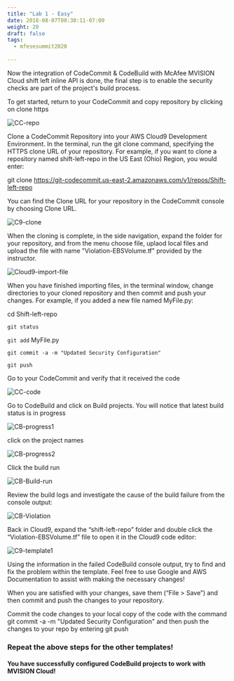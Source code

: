 ```yaml
---
title: "Lab 1 - Easy"
date: 2018-08-07T08:30:11-07:00
weight: 20
draft: false
tags:
  - mfesesummit2020
  
---
```


Now the integration of CodeCommit & CodeBuild with McAfee MVISION Cloud shift left inline API is done, the final step is to enable the security checks are part of the project's build process.

To get started, return to your CodeCommit and copy repository by clicking on clone https

![CC-repo](/images/mfe/CC-repo.png?classes=border,shadow)

Clone a CodeCommit Repository into your AWS Cloud9 Development Environment. In the terminal, run the git clone command, specifying the HTTPS clone URL of your repository. For example, if you want to clone a repository named shift-left-repo in the US East (Ohio) Region, you would enter:

git clone https://git-codecommit.us-east-2.amazonaws.com/v1/repos/Shift-left-repo

You can find the Clone URL for your repository in the CodeCommit console by choosing Clone URL.

![C9-clone](/images/mfe/C9-clone.png?classes=border,shadow)

When the cloning is complete, in the side navigation, expand the folder for your repository, and from the menu choose file, uplaod local files and upload the file with name "Violation-EBSVolume.tf" provided by the instructor.

![Cloud9-import-file](/images/mfe/Cloud9-import-file.png?classes=border,shadow)

When you have finished importing files, in the terminal window, change directories to your cloned repository and then commit and push your changes. For example, if you added a new file named MyFile.py:

 cd Shift-left-repo

 ``git status``

  ``git add`` MyFile.py

 ``git commit -a -m "Updated Security Configuration"``  

 ``git push``

 Go to your CodeCommit and verify that it received the code

![CC-code](/images/mfe/CC-code.png?classes=border,shadow)

Go to CodeBuild and click on Build projects. You will notice that latest build status is in progress

  ![CB-progress1](/images/mfe/CB-progress1.png?classes=border,shadow)

 click on the project names

  ![CB-progress2](/images/mfe/CB-progress2.png?classes=border,shadow)

Click the build run

![CB-Build-run](/images/mfe/CB-Build-run.png?classes=border,shadow)

 Review the build logs and investigate the cause of the build failure from the console output:

![CB-Violation](/images/mfe/CB-Violation.png?classes=border,shadow)

Back in Cloud9, expand the “shift-left-repo” folder and double click the “Violation-EBSVolume.tf” file to open it in the Cloud9 code editor:

![C9-template1](/images/mfe/C9-template1.png?classes=border,shadow)


Using the information in the failed CodeBuild console output, try to find and fix the problem within the template. Feel free to use Google and AWS Documentation to assist with making the necessary changes!

When you are satisfied with your changes, save them (“File > Save”) and then commit and push the changes to your repository.

Commit the code changes to your local copy of the code with the command git commit -a -m "Updated Security Configuration" and then push the changes to your repo by entering git push


### Repeat the above steps for the other templates!

#### You have successfully configured CodeBuild projects to work with MVISION Cloud!  
